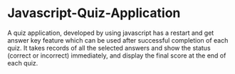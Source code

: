 # Javascript-Quiz-Application
A quiz application, developed by using javascript  has a restart and get answer key feature which can be used after successful completion of each quiz. It takes records of all the selected answers and show the status (correct or incorrect) immediately, and display the final score at the end of each quiz.
